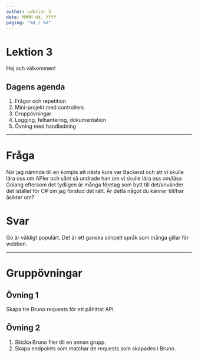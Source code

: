```yaml
---
author: Lektion 3
date: MMMM dd, YYYY
paging: "%d / %d"
---
```


# Lektion 3

Hej och välkommen!

## Dagens agenda

1. Frågor och repetition
2. Mini-projekt med controllers
3. Gruppövningar
4. Logging, felhantering, dokumentation
5. Övning med handledning

---

# Fråga

När jag nämnde till en kompis att nästa kurs var Backend och att vi skulle lära oss om APIer och sånt så undrade han om vi skulle lära oss om/läsa Golang eftersom det tydligen är många företag som bytt till det/använder det istället för C# om jag förstod det rätt. Är detta något du känner till/har åsikter om?

# Svar

Go är väldigt populärt. Det är ett ganska simpelt språk som många gillar för webben.

---

# Gruppövningar

## Övning 1

Skapa tre Bruno requests för ett påhittat API.

## Övning 2

1. Skicka Bruno filer till en annan grupp.
2. Skapa endpoints som matchar de requests som skapades i Bruno.
